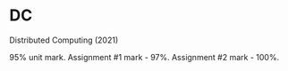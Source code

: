 # DC
Distributed Computing (2021)

95% unit mark.
Assignment #1 mark - 97%.
Assignment #2 mark - 100%.